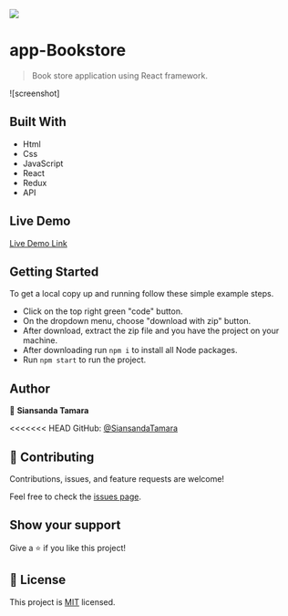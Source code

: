 ![](https://img.shields.io/badge/Microverse-blueviolet)

# app-Bookstore

> Book store application using React framework.

![screenshot]

## Built With

- Html
- Css
- JavaScript
- React
- Redux
- API

## Live Demo

[Live Demo Link](/)

## Getting Started
To get a local copy up and running follow these simple example steps.

- Click on the top right green "code" button.
- On the dropdown menu, choose "download with zip" button.
- After download, extract the zip file and you have the project on your machine.
- After downloading run `npm i` to install all Node packages.
- Run `npm start` to run the project.

## Author

👤 **Siansanda Tamara**

<<<<<<< HEAD
 GitHub: [@SiansandaTamara](https://github.com/SiansandaTamara)


## 🤝 Contributing

Contributions, issues, and feature requests are welcome!

Feel free to check the [issues page](../../issues/).

## Show your support

Give a ⭐️ if you like this project!

## 📝 License

This project is [MIT](./MIT.md) licensed.
